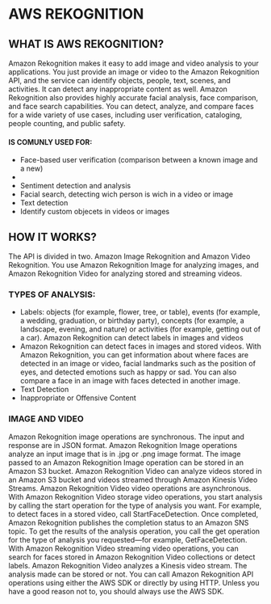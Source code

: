 # AWS REKOGNITION

## WHAT IS AWS REKOGNITION?

Amazon Rekognition makes it easy to add image and video analysis to your applications. You just provide an image or video to the Amazon Rekognition API,
and the service can identify objects, people, text, scenes, and activities. It can detect any inappropriate content as well. Amazon Rekognition also 
provides highly accurate facial analysis, face comparison, and face search capabilities. You can detect, analyze, and compare faces for a wide variety 
of use cases, including user verification, cataloging, people counting, and public safety.

#### IS COMUNLY USED FOR:
<ul>
  <li>Face-based user verification (comparison between a known image and a new)<li>
  <li>Sentiment detection and analysis</li>
  <li>Facial search, detecting wich person is wich in a video or image </li>
  <li>Text detection</li>
  <li>Identify custom objecets in videos or images</li>
  
</ul>

## HOW IT WORKS?

The API is divided in two. Amazon Image Rekognition and Amazon Video Rekognition. You use Amazon Rekognition Image for analyzing images, and Amazon Rekognition Video for analyzing stored and streaming videos.

### TYPES OF ANALYSIS:
  
<ul>
  <li>Labels: objects (for example, flower, tree, or table), events (for example, a wedding, graduation, or birthday party), concepts (for example, a landscape, evening, and nature) or activities (for example, getting out of a car). Amazon Rekognition can detect labels in images and videos</li>
  <li>Amazon Rekognition can detect faces in images and stored videos. With Amazon Rekognition, you can get information about where faces are detected in an image or video, facial landmarks such as the position of eyes, and detected emotions such as happy or sad. You can also compare a face in an image with faces detected in another image. </li>
  <li>Text Detection</li>
  <li>Inappropriate or Offensive Content </li>
</ul>

### IMAGE AND VIDEO

Amazon Rekognition image operations are synchronous. The input and response are in JSON format. Amazon Rekognition Image operations analyze an input image that is in .jpg or .png image format. The image passed to an Amazon Rekognition Image operation can be stored in an Amazon S3 bucket.
Amazon Rekognition Video can analyze videos stored in an Amazon S3 bucket and videos streamed through Amazon Kinesis Video Streams. Amazon Rekognition Video video operations are asynchronous. With Amazon Rekognition Video storage video operations, you start analysis by calling the start operation for the type of analysis you want. For example, to detect faces in a stored video, call StartFaceDetection. Once completed, Amazon Rekognition publishes the completion status to an Amazon SNS topic. To get the results of the analysis operation, you call the get operation for the type of analysis you requested—for example, GetFaceDetection.
With Amazon Rekognition Video streaming video operations, you can search for faces stored in Amazon Rekognition Video collections or detect labels. Amazon Rekognition Video analyzes a Kinesis video stream.
The analysis made can be stored or not.
You can call Amazon Rekognition API operations using either the AWS SDK or directly by using HTTP. Unless you have a good reason not to, you should always use the AWS SDK.

